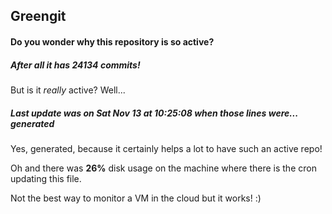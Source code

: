 ## Greengit

#### Do you wonder why this repository is so active?

##### After all it has 24134 commits!

But is it *really* active? Well...

##### Last update was on Sat Nov 13 at 10:25:08 when those lines were... generated

Yes, generated, because it certainly helps a lot to have such an active repo!

Oh and there was **26%** disk usage on the machine
where there is the cron updating this file.

Not the best way to monitor a VM in the cloud but it works! :)
